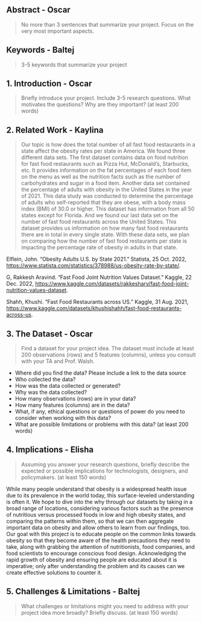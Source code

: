 ## Abstract - Oscar

> No more than 3 sentences that summarize your project. Focus on the very most important aspects. 

## Keywords - Baltej
> 3-5 keywords that summarize your project

## 1. Introduction  - Oscar
> Briefly introduce your project. Include 3-5 research questions. What motivates the questions? Why are they important? (at least 200 words) 

## 2. Related Work  - Kaylina 
> Our topic is how does the total number of all fast food restaurants in a state affect the obesity rates per state in America. We found three different data sets. The first dataset contains data on food nutrition for fast food restaurants such as Pizza Hut, McDonald’s, Starbucks, etc. It provides information on the fat percentages of each food item on the menu as well as the nutrition facts such as the number of carbohydrates and sugar in a food item. Another data set contained the percentage of adults with obesity in the United States in the year of 2021. This data study was conducted to determine the percentage of adults who self-reported that they are obese, with a body mass index (BMI) of 30.0 or higher. This dataset has information from all 50 states except for Florida.  And we found our last data set on the number of fast food restaurants across the United States. This dataset provides us information on how many fast food restaurants there are in total in every single state. With these data sets, we plan on comparing how the number of fast food restaurants per state is impacting the percentage rate of obesity in adults in that state. 

Elflein, John. “Obesity Adults U.S. by State 2021.” Statista, 25 Oct. 2022, https://www.statista.com/statistics/378988/us-obesity-rate-by-state/. 

G, Rakkesh Aravind. “Fast Food Joint Nutrition Values Dataset.” Kaggle, 22 Dec. 2022, https://www.kaggle.com/datasets/rakkesharv/fast-food-joint-nutrition-values-dataset. 

Shahh, Khushi. “Fast Food Restaurants across US.” Kaggle, 31 Aug. 2021, https://www.kaggle.com/datasets/khushishahh/fast-food-restaurants-across-us. 


## 3. The Dataset - Oscar
> Find a dataset for your project idea. The dataset must include at least 200 observations (rows) and 5 features (columns), unless you consult with your TA and Prof. Walsh.
* Where did you find the data? Please include a link to the data source
* Who collected the data?
* How was the data collected or generated?
* Why was the data collected?
* How many observations (rows) are in your data?
* How many features (columns) are in the data?
* What, if any, ethical questions or questions of power do you need to consider when working with this data?
* What are possible limitations or problems with this data? (at least 200 words)

## 4. Implications - Elisha
> Assuming you answer your research questions, briefly describe the expected or possible implications for technologists, designers, and policymakers. (at least 150 words)

While many people understand that obesity is a widespread health issue due to its prevalence in the world today, this surface-leveled understanding is often it. We hope to dive into the why through our datasets by taking in a broad range of locations, considering various factors such as the presence of nutritious versus processed foods in low and high obesity states, and comparing the patterns within them, so that we can then aggregate important data on obesity and allow others to learn from our findings, too. Our goal with this project is to educate people on the common links towards obesity so that they become aware of the health precautions they need to take, along with grabbing the attention of nutritionists, food companies, and food scientists to encourage conscious food design. Acknowledging the rapid growth of obesity and ensuring people are educated about it is imperative; only after understanding the problem and its causes can we create effective solutions to counter it.

## 5. Challenges & Limitations - Baltej
> What challenges or limitations might you need to address with your project idea more broadly? Briefly discuss. (at least 150 words)